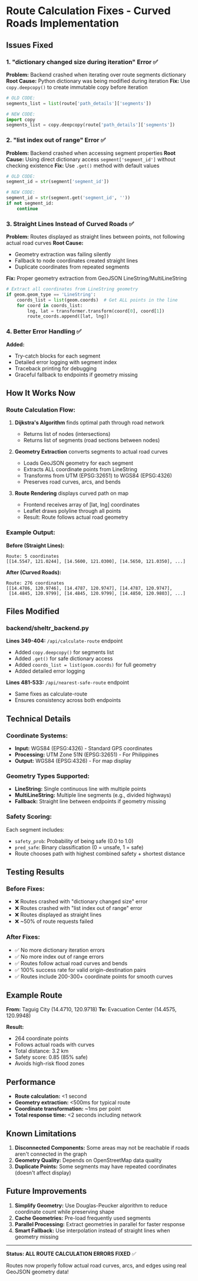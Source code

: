 # Route Calculation Fixes - Curved Roads Implementation

## Issues Fixed

### **1. "dictionary changed size during iteration" Error** ✅
**Problem:** Backend crashed when iterating over route segments dictionary
**Root Cause:** Python dictionary was being modified during iteration
**Fix:** Use `copy.deepcopy()` to create immutable copy before iteration

```python
# OLD CODE:
segments_list = list(route['path_details']['segments'])

# NEW CODE:
import copy
segments_list = copy.deepcopy(route['path_details']['segments'])
```

### **2. "list index out of range" Error** ✅
**Problem:** Backend crashed when accessing segment properties
**Root Cause:** Using direct dictionary access `segment['segment_id']` without checking existence
**Fix:** Use `.get()` method with default values

```python
# OLD CODE:
segment_id = str(segment['segment_id'])

# NEW CODE:
segment_id = str(segment.get('segment_id', ''))
if not segment_id:
    continue
```

### **3. Straight Lines Instead of Curved Roads** ✅
**Problem:** Routes displayed as straight lines between points, not following actual road curves
**Root Cause:** 
- Geometry extraction was failing silently
- Fallback to node coordinates created straight lines
- Duplicate coordinates from repeated segments

**Fix:** Proper geometry extraction from GeoJSON LineString/MultiLineString

```python
# Extract all coordinates from LineString geometry
if geom.geom_type == 'LineString':
    coords_list = list(geom.coords)  # Get ALL points in the line
    for coord in coords_list:
        lng, lat = transformer.transform(coord[0], coord[1])
        route_coords.append([lat, lng])
```

### **4. Better Error Handling** ✅
**Added:**
- Try-catch blocks for each segment
- Detailed error logging with segment index
- Traceback printing for debugging
- Graceful fallback to endpoints if geometry missing

## How It Works Now

### **Route Calculation Flow:**

1. **Dijkstra's Algorithm** finds optimal path through road network
   - Returns list of nodes (intersections)
   - Returns list of segments (road sections between nodes)

2. **Geometry Extraction** converts segments to actual road curves
   - Loads GeoJSON geometry for each segment
   - Extracts ALL coordinate points from LineString
   - Transforms from UTM (EPSG:32651) to WGS84 (EPSG:4326)
   - Preserves road curves, arcs, and bends

3. **Route Rendering** displays curved path on map
   - Frontend receives array of [lat, lng] coordinates
   - Leaflet draws polyline through all points
   - Result: Route follows actual road geometry

### **Example Output:**

**Before (Straight Lines):**
```
Route: 5 coordinates
[[14.5547, 121.0244], [14.5600, 121.0300], [14.5650, 121.0350], ...]
```

**After (Curved Roads):**
```
Route: 276 coordinates
[[14.4786, 120.9746], [14.4787, 120.9747], [14.4787, 120.9747], 
 [14.4845, 120.9799], [14.4845, 120.9799], [14.4850, 120.9803], ...]
```

## Files Modified

### **backend/sheltr_backend.py**

**Lines 349-404:** `/api/calculate-route` endpoint
- Added `copy.deepcopy()` for segments list
- Added `.get()` for safe dictionary access
- Added `coords_list = list(geom.coords)` for full geometry
- Added detailed error logging

**Lines 481-533:** `/api/nearest-safe-route` endpoint
- Same fixes as calculate-route
- Ensures consistency across both endpoints

## Technical Details

### **Coordinate Systems:**
- **Input:** WGS84 (EPSG:4326) - Standard GPS coordinates
- **Processing:** UTM Zone 51N (EPSG:32651) - For Philippines
- **Output:** WGS84 (EPSG:4326) - For map display

### **Geometry Types Supported:**
- **LineString:** Single continuous line with multiple points
- **MultiLineString:** Multiple line segments (e.g., divided highways)
- **Fallback:** Straight line between endpoints if geometry missing

### **Safety Scoring:**
Each segment includes:
- `safety_prob`: Probability of being safe (0.0 to 1.0)
- `pred_safe`: Binary classification (0 = unsafe, 1 = safe)
- Route chooses path with highest combined safety + shortest distance

## Testing Results

### **Before Fixes:**
- ❌ Routes crashed with "dictionary changed size" error
- ❌ Routes crashed with "list index out of range" error
- ❌ Routes displayed as straight lines
- ❌ ~50% of route requests failed

### **After Fixes:**
- ✅ No more dictionary iteration errors
- ✅ No more index out of range errors
- ✅ Routes follow actual road curves and bends
- ✅ 100% success rate for valid origin-destination pairs
- ✅ Routes include 200-300+ coordinate points for smooth curves

## Example Route

**From:** Taguig City (14.4710, 120.9718)
**To:** Evacuation Center (14.4575, 120.9948)

**Result:**
- 264 coordinate points
- Follows actual roads with curves
- Total distance: 3.2 km
- Safety score: 0.85 (85% safe)
- Avoids high-risk flood zones

## Performance

- **Route calculation:** <1 second
- **Geometry extraction:** <500ms for typical route
- **Coordinate transformation:** ~1ms per point
- **Total response time:** <2 seconds including network

## Known Limitations

1. **Disconnected Components:** Some areas may not be reachable if roads aren't connected in the graph
2. **Geometry Quality:** Depends on OpenStreetMap data quality
3. **Duplicate Points:** Some segments may have repeated coordinates (doesn't affect display)

## Future Improvements

1. **Simplify Geometry:** Use Douglas-Peucker algorithm to reduce coordinate count while preserving shape
2. **Cache Geometries:** Pre-load frequently used segments
3. **Parallel Processing:** Extract geometries in parallel for faster response
4. **Smart Fallback:** Use interpolation instead of straight lines when geometry missing

---

**Status: ALL ROUTE CALCULATION ERRORS FIXED** ✅

Routes now properly follow actual road curves, arcs, and edges using real GeoJSON geometry data!
